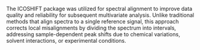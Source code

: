 The ICOSHIFT package was utilized for spectral alignment to improve data quality and reliability for subsequent multivariate analysis. Unlike traditional methods that align spectra to a single reference signal, this approach corrects local misalignments by dividing the spectrum into intervals, addressing sample-dependent peak shifts due to chemical variations, solvent interactions, or experimental conditions.
